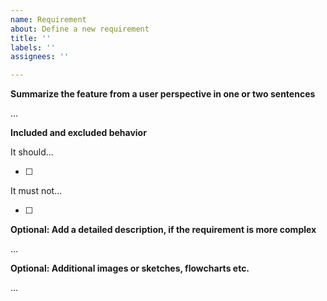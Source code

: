 ```yaml
---
name: Requirement
about: Define a new requirement
title: ''
labels: ''
assignees: ''

---
```


**Summarize the feature from a user perspective in one or two sentences**

...

**Included and excluded behavior**

It should...

- [ ]

It must not...

- [ ]

**Optional: Add a detailed description, if the requirement is more complex**

...

**Optional: Additional images or sketches, flowcharts etc.**

...
